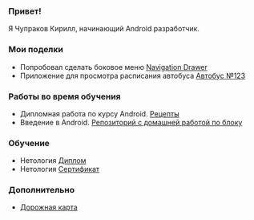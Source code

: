 ### Привет!
Я Чупраков Кирилл, начинающий Android разработчик.

### Мои поделки
* Попробовал сделать боковое меню [Navigation Drawer](https://github.com/text-code/Navigation_drawer.git)
* Приложение для просмотра расписания автобуса [Автобус №123](https://github.com/text-code/Bus.git)

### Работы во время обучения
* Дипломная работа по курсу Android. [Рецепты](https://github.com/text-code/Recipes.git)
* Введение в Android. [Репозиторий с домашней работой по блоку](https://github.com/text-code/Introduction-to-android.git)

### Обучение 
* Нетология [Диплом](https://github.com/text-code/Diploma.git)
* Нетология [Сертификат](https://github.com/text-code/certificate/blob/master/certificate.pdf)

### Дополнительно
* [Дорожная карта](https://github.com/text-code/Roadmap.git)


<!--
**text-code/text-code** is a ✨ _special_ ✨ repository because its `README.md` (this file) appears on your GitHub profile.

Here are some ideas to get you started:

- 🔭 I’m currently working on ...
- 🌱 I’m currently learning ...
- 👯 I’m looking to collaborate on ...
- 🤔 I’m looking for help with ...
- 💬 Ask me about ...
- 📫 How to reach me: ...
- 😄 Pronouns: ...
- ⚡ Fun fact: ...
-->
